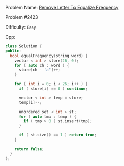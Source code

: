 Problem Name: [Remove Letter To Equalize Frequency](https://leetcode.com/problems/remove-letter-to-equalize-frequency/description/)

Problem #2423

Difficulty: `Easy`

Cpp:

```cpp
class Solution {
public:
  bool equalFrequency(string word) {
    vector < int > store(26, 0);
    for ( auto ch : word ) {
      store[ch - 'a']++;
    }

    for ( int i = 0; i < 26; i++ ) {
      if ( store[i] == 0 ) continue;

      vector < int > temp = store;
      temp[i]--;

      unordered_set < int > st;
      for ( auto tmp : temp ) {
        if ( tmp > 0 ) st.insert(tmp);
      }

      if ( st.size() == 1 ) return true;
    }

    return false;
  }
};
```